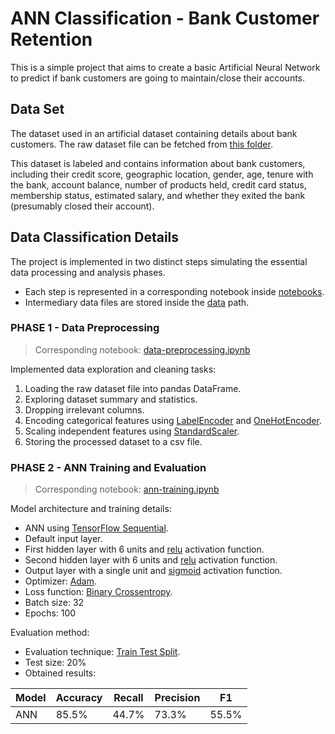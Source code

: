 # ANN Classification - Bank Customer Retention
This is a simple project that aims to create a basic Artificial Neural Network to predict if bank customers are going to maintain/close their accounts.

## Data Set
The dataset used in an artificial dataset containing details about bank customers. The raw dataset file can be fetched from [this folder](https://github.com/sinanw/ann-bank-customer-retention/tree/main/data/raw).<br/>

This dataset is labeled and contains information about bank customers, including their credit score, geographic location, gender, age, tenure with the bank, account balance, number of products held, credit card status, membership status, estimated salary, and whether they exited the bank (presumably closed their account).

## Data Classification Details
The project is implemented in two distinct steps simulating the essential data processing and analysis phases. <br/>
- Each step is represented in a corresponding notebook inside [notebooks](notebooks).
- Intermediary data files are stored inside the [data](data) path.

### PHASE 1 - Data Preprocessing
> Corresponding notebook:  [data-preprocessing.ipynb](https://github.com/sinanw/ann-bank-customer-retention/blob/main/notebooks/1-data-preprocessing.ipynb)

Implemented data exploration and cleaning tasks:
1. Loading the raw dataset file into pandas DataFrame.
2. Exploring dataset summary and statistics.
3. Dropping irrelevant columns.
4. Encoding categorical features using [LabelEncoder](https://scikit-learn.org/stable/modules/generated/sklearn.preprocessing.LabelEncoder.html) and [OneHotEncoder](https://scikit-learn.org/stable/modules/generated/sklearn.preprocessing.OneHotEncoder.html).
5. Scaling independent features using [StandardScaler](https://scikit-learn.org/stable/modules/generated/sklearn.preprocessing.StandardScaler.html).
6. Storing the processed dataset to a csv file.

### PHASE 2 - ANN Training and Evaluation
> Corresponding notebook:  [ann-training.ipynb](https://github.com/sinanw/ann-bank-customer-retention/blob/main/notebooks/2-ann-training.ipynb)

Model architecture and training details:
- ANN using [TensorFlow Sequential](https://www.tensorflow.org/api_docs/python/tf/keras/Sequential).
- Default input layer.
- First hidden layer with 6 units and [relu](https://www.tensorflow.org/api_docs/python/tf/keras/activations/relu) activation function.
- Second hidden layer with 6 units and [relu](https://www.tensorflow.org/api_docs/python/tf/keras/activations/relu) activation function.
- Output layer with a single unit and [sigmoid](https://www.tensorflow.org/api_docs/python/tf/keras/activations/sigmoid) activation function.
- Optimizer: [Adam](https://www.tensorflow.org/api_docs/python/tf/keras/optimizers/Adam).
- Loss function: [Binary Crossentropy](https://www.tensorflow.org/api_docs/python/tf/keras/metrics/binary_crossentropy).
- Batch size: 32
- Epochs: 100

Evaluation method: 
- Evaluation technique: [Train Test Split](https://scikit-learn.org/stable/modules/generated/sklearn.model_selection.train_test_split.html).
- Test size: 20%
- Obtained results:

| Model    | Accuracy | Recall   | Precision | F1      |
|----------|----------|----------|-----------|---------|
| ANN | 85.5%    | 44.7%    | 73.3%     | 55.5%   |